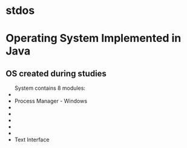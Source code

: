 # stdos
<h1>Operating System Implemented in Java</h1>

<h2>OS created during studies</h2>

<ul>System contains 8 modules: 
<li>
<li>Process Manager - Windows
<li>
<li>
<li>
<li>
<li>
<li>Text Interface
</ul>
